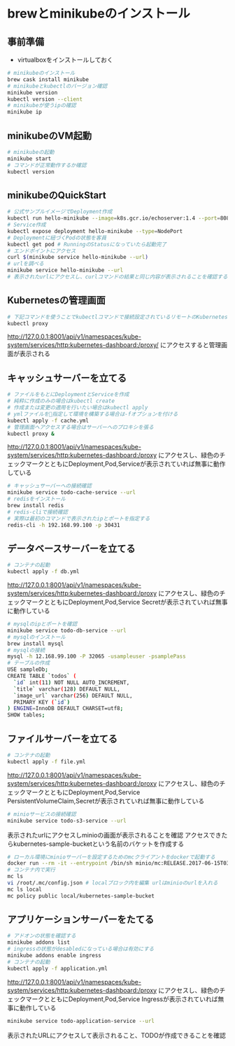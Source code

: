 # brewとminikubeのインストール

## 事前準備

- virtualboxをインストールしておく

```bash
# minikubeのインストール
brew cask install minikube
# minikubeとkubectlのバージョン確認
minikube version
kubectl version --client
# minikubeが使うipの確認
minikube ip
```

## minikubeのVM起動

```bash
# minikubeの起動
minikube start
# コマンドが正常動作するか確認
kubectl version
```

## minikubeのQuickStart

```bash
# 公式サンプルイメージでDeployment作成
kubectl run hello-minikube --image=k8s.gcr.io/echoserver:1.4 --port=8080
# Service作成
kubectl expose deployment hello-minikube --type=NodePort
# Deploymentに紐づくPodの状態を客員
kubectl get pod # RunningのStatusになっていたら起動完了
# エンドポイントにアクセス
curl $(minikube service hello-minikube --url)
# urlを調べる
minikube service hello-minikube --url
# 表示されたurlにアクセスし、curlコマンドの結果と同じ内容が表示されることを確認する
```

## Kubernetesの管理画面

```bash
# 下記コマンドを使うことでkubectlコマンドで接続設定されているリモートのKubernetesとローカルのポートをプロキシ接続したサービスを起動できる
kubectl proxy
```

http://127.0.0.1:8001/api/v1/namespaces/kube-system/services/http:kubernetes-dashboard:/proxy/
にアクセスすると管理画面が表示される

## キャッシュサーバーを立てる

```bash
# ファイルをもとにDeploymentとServiceを作成
# 純粋に作成のみの場合はkubectl create
# 作成または変更の適用を行いたい場合はkubectl apply
# ymlファイルを指定して環境を構築する場合は-fオプションを付ける
kubectl apply -f cache.yml
# 管理画面へアクセスする場合はサーバーへのプロキシを張る
kubectl proxy &
```

http://127.0.0.1:8001/api/v1/namespaces/kube-system/services/http:kubernetes-dashboard:/proxy
にアクセスし、緑色のチェックマークとともにDeployment,Pod,Serviceが表示されていれば無事に動作している

```bash
# キャッシュサーバーへの接続確認
minikube service todo-cache-service --url
# redisをインストール
brew install redis
# redis-cliで接続確認
# 実際は最初のコマンドで表示されたipとポートを指定する
redis-cli -h 192.168.99.100 -p 30431
```

## データベースサーバーを立てる

```bash
# コンテナの起動
kubectl apply -f db.yml
```

http://127.0.0.1:8001/api/v1/namespaces/kube-system/services/http:kubernetes-dashboard:/proxy
にアクセスし、緑色のチェックマークとともにDeployment,Pod,Service Secretが表示されていれば無事に動作している

```bash
# mysqlのipとポートを確認
minikube service todo-db-service --url
# mysqlのインストール
brew install mysql
# mysqlの接続
mysql -h 12.168.99.100 -P 32065 -usampleuser -psamplePass
# テーブルの作成
USE sampleDb;
CREATE TABLE `todos` (
  `id` int(11) NOT NULL AUTO_INCREMENT,
  `title` varchar(128) DEFAULT NULL,
  `image_url` varchar(256) DEFAULT NULL,
  PRIMARY KEY (`id`)
) ENGINE=InnoDB DEFAULT CHARSET=utf8;
SHOW tables;
```

## ファイルサーバーを立てる

```bash
# コンテナの起動
kubectl apply -f file.yml
```

http://127.0.0.1:8001/api/v1/namespaces/kube-system/services/http:kubernetes-dashboard:/proxy
にアクセスし、緑色のチェックマークとともにDeployment,Pod,Service PersistentVolumeClaim,Secretが表示されていれば無事に動作している

```bash
# minioサービスの接続確認
minikube service todo-s3-service --url
```

表示されたurlにアクセスしminioの画面が表示されることを確認
アクセスできたらkubernetes-sample-bucketという名前のバケットを作成する

```bash
# ローカル環境にminioサーバーを設定するためのmcクライアントをdockerで起動する
docker run --rm -it --entrypoint /bin/sh minio/mc:RELEASE.2017-06-15T03-38-43Z
# コンテナ内で実行
mc ls
vi /root/.mc/config.json # localブロック内を編集 urlはminioのurlを入れる
mc ls local
mc policy public local/kubernetes-sample-bucket
```

## アプリケーションサーバーをたてる

```bash
# アドオンの状態を確認する
minikube addons list
# ingressの状態がdesabledになっている場合は有効にする
minikube addons enable ingress
# コンテナの起動
kubectl apply -f application.yml
```

http://127.0.0.1:8001/api/v1/namespaces/kube-system/services/http:kubernetes-dashboard:/proxy
にアクセスし、緑色のチェックマークとともにDeployment,Pod,Service Ingressが表示されていれば無事に動作している

```bash
minikube service todo-application-service --url
```

表示されたURLにアクセスして表示されること、TODOが作成できることを確認